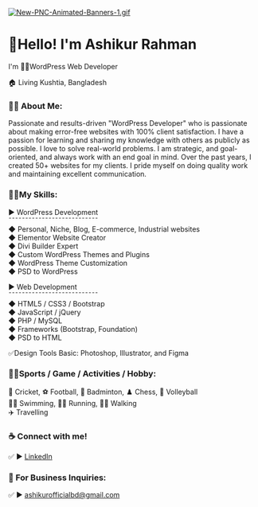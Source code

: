 [![New-PNC-Animated-Banners-1.gif](https://i.postimg.cc/nLYTyXpt/New-PNC-Animated-Banners-1.gif)](https://postimg.cc/yJxF9YDf) 

# 👋Hello! I'm Ashikur Rahman
<p>I'm 👨‍💻WordPress Web Developer </p> <p>🏠 Living Kushtia, Bangladesh </p>

### 👨‍🏫 About Me:
<p>Passionate and results-driven "WordPress Developer" who is passionate about making error-free websites with 100% client satisfaction. I have a passion for learning and sharing my knowledge with others as publicly as possible. I love to solve real-world problems. I am strategic, and goal-oriented, and always work with an end goal in mind. Over the past years, I created 50+ websites for my clients. I pride myself on doing quality work and maintaining excellent communication. </p>

### 👨‍💻My Skills:
► WordPress Development  <br>
¯¯¯¯¯¯¯¯¯¯¯¯¯¯¯¯¯¯¯¯¯¯¯¯¯¯¯ <br>
◆ Personal, Niche, Blog, E-commerce, Industrial websites <br>
◆ Elementor Website Creator <br>
◆ Divi Builder Expert <br>
◆ Custom WordPress Themes and Plugins <br>
◆ WordPress Theme Customization <br>
◆ PSD to WordPress​ <br>

► Web Development <br>
¯¯¯¯¯¯¯¯¯¯¯¯¯¯¯¯¯¯¯¯¯¯¯¯¯¯¯ <br>
◆ HTML5 / CSS3 / Bootstrap <br>
◆ JavaScript / jQuery  <br>
◆ PHP / MySQL <br>
◆ Frameworks (Bootstrap, Foundation) <br>
◆ PSD to HTML <br>

✅Design Tools Basic: Photoshop, Illustrator, and Figma <br>
### 🙍‍♂️Sports / Game / Activities / Hobby:
🏏 Cricket, ⚽ Football, 🏸 Badminton, ♟️ Chess, 🏐 Volleyball  <br>
🏊‍♂️ Swimming, 🏃‍♂️ Running, 🚶‍♂️ Walking  <br>
✈️ Travelling <br>

### ☕ Connect with me!
✅ ► <a href="https://www.linkedin.com/in/helloashikur/">LinkedIn</a>

### 📧 For Business Inquiries:
✅ ► ashikurofficialbd@gmail.com   





